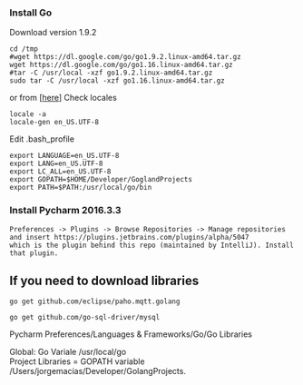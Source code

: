 

### Install Go

Download version 1.9.2
```
cd /tmp
#wget https://dl.google.com/go/go1.9.2.linux-amd64.tar.gz
wget https://dl.google.com/go/go1.16.linux-amd64.tar.gz
#tar -C /usr/local -xzf go1.9.2.linux-amd64.tar.gz 
sudo tar -C /usr/local -xzf go1.16.linux-amd64.tar.gz 
```
or from [[here](https://golang.org/dl/)]
Check locales
```
locale -a
locale-gen en_US.UTF-8
```

Edit .bash_profile
```
export LANGUAGE=en_US.UTF-8
export LANG=en_US.UTF-8
export LC_ALL=en_US.UTF-8
export GOPATH=$HOME/Developer/GoglandProjects
export PATH=$PATH:/usr/local/go/bin
```

### Install Pycharm 2016.3.3
```
Preferences -> Plugins -> Browse Repositories -> Manage repositories and insert https://plugins.jetbrains.com/plugins/alpha/5047 
which is the plugin behind this repo (maintained by IntelliJ). Install that plugin.
```
## If you need to download libraries ##
```  
go get github.com/eclipse/paho.mqtt.golang  

go get github.com/go-sql-driver/mysql  
```

Pycharm Preferences/Languages & Frameworks/Go/Go Libraries

Global:  Go Variale
/usr/local/go  
Project Libraries = GOPATH variable
/Users/jorgemacias/Developer/GolangProjects. 
